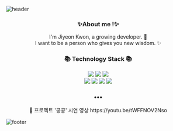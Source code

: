 ![header](https://capsule-render.vercel.app/api?type=slice&color=D8D8D6&height=170&section=header&text=👋%Hi!%20there👋&fontColor=090707&fontAlignX=45&fontAlignY=65&fontSize=100)


<h3 align="center"> ✨About me !✨ </h3>

<p align="center">
I'm Jiyeon Kwon, a growing developer. 🌱 <br>
I want to be a person who gives you new wisdom. ✨
</p>
<h3 align="center">📚 Technology Stack 📚</h3>
<p align="center">
  <img src="https://img.shields.io/badge/-Java-orange"/>
  <img src="https://img.shields.io/badge/-Kotlin-blueviolet"/>
  <img src="https://img.shields.io/badge/-Python-green"/>
  <br>
  <img src="https://img.shields.io/badge/-SQL-blue"/>
  <img src="https://img.shields.io/badge/-html5-brightgreen"/>
  <img src="https://img.shields.io/badge/-css3-yellowgreen"/>
  <img src="https://img.shields.io/badge/-JavaScript-yellow"/>
  
</p>

<h3 align="center">•••</h3>

<p align="center">
💬
  프로젝트 '콩콩' 시연 영상 https://youtu.be/tWFFNOV2Nso
</p>

![footer](https://capsule-render.vercel.app/api?type=slice&color=2F5E8C&height=100&section=footer)
